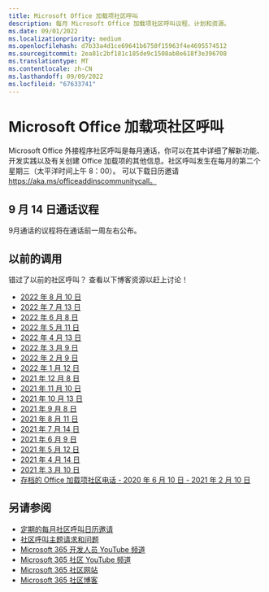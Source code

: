 ```yaml
---
title: Microsoft Office 加载项社区呼叫
description: 每月 Microsoft Office 加载项社区呼叫议程、计划和资源。
ms.date: 09/01/2022
ms.localizationpriority: medium
ms.openlocfilehash: d7b33a4d1ce69641b6750f15963f4e4695574512
ms.sourcegitcommit: 2ea81c2bf181c185de9c1508ab8e618f3e396708
ms.translationtype: MT
ms.contentlocale: zh-CN
ms.lasthandoff: 09/09/2022
ms.locfileid: "67633741"
---
```

# <a name="microsoft-office-add-ins-community-call"></a>Microsoft Office 加载项社区呼叫

Microsoft Office 外接程序社区呼叫是每月通话，你可以在其中详细了解新功能、开发实践以及有关创建 Office 加载项的其他信息。社区呼叫发生在每月的第二个星期三（太平洋时间上午 8：00）。 可以下载日历邀请 https://aka.ms/officeaddinscommunitycall。

## <a name="agenda-for-september-14th-call"></a>9 月 14 日通话议程

9月通话的议程将在通话前一周左右公布。

## <a name="previous-calls"></a>以前的调用

错过了以前的社区呼叫？ 查看以下博客资源以赶上讨论！

- [2022 年 8 月 10 日](https://pnp.github.io/blog/office-add-ins-community-call/2022-08-10/)
- [2022 年 7 月 13 日](https://pnp.github.io/blog/office-add-ins-community-call/2022-07-13/)
- [2022 年 6 月 8 日](https://pnp.github.io/blog/office-add-ins-community-call/2022-06-08/)
- [2022 年 5 月 11 日](https://pnp.github.io/blog/office-add-ins-community-call/2022-05-11/)
- [2022 年 4 月 13 日](https://pnp.github.io/blog/office-add-ins-community-call/2022-04-13/)
- [2022 年 3 月 9 日](https://pnp.github.io/blog/office-add-ins-community-call/office-add-ins-community-call-march-9-2022/)
- [2022 年 2 月 9 日](https://pnp.github.io/blog/office-add-ins-community-call/office-add-ins-community-call-february-9-2022/)
- [2022 年 1 月 12 日](https://pnp.github.io/blog/office-add-ins-community-call/office-add-ins-community-call-january-12-2022/)
- [2021 年 12 月 8 日](https://pnp.github.io/blog/office-add-ins-community-call/office-add-ins-community-call-december-8-2021/)
- [2021 年 11 月 10 日](https://pnp.github.io/blog/office-add-ins-community-call/office-add-ins-community-call-november-10-2021/)
- [2021 年 10 月 13 日](https://pnp.github.io/blog/office-add-ins-community-call/office-add-ins-community-call-october-13-2021/)
- [2021 年 9 月 8 日](https://pnp.github.io/blog/office-add-ins-community-call/office-add-ins-community-call-september-8-2021/)
- [2021 年 8 月 11 日](https://pnp.github.io/blog/office-add-ins-community-call/office-add-ins-community-call-august-2021/)
- [2021 年 7 月 14 日](https://pnp.github.io/blog/office-add-ins-community-call/office-add-ins-community-call-july-2021/)
- [2021 年 6 月 9 日](https://pnp.github.io/blog/office-add-ins-community-call/office-add-ins-community-call-june-2021/)
- [2021 年 5 月 12 日](https://pnp.github.io/blog/office-add-ins-community-call/office-add-ins-community-call-may-2021/)
- [2021 年 4 月 14 日](https://pnp.github.io/blog/office-add-ins-community-call/office-add-ins-community-call-april-14-2021/)
- [2021 年 3 月 10 日](https://pnp.github.io/blog/office-add-ins-community-call/office-add-ins-community-call-march-10-2021/)
- [存档的 Office 加载项社区电话 - 2020 年 6 月 10 日 - 2021 年 2 月 10 日](https://cdn.graph.office.net/prod/office/Office-Add-ins-Community-Call-Archive.pdf)

## <a name="see-also"></a>另请参阅

- [定期的每月社区呼叫日历邀请](https://aka.ms/officeaddinscommunitycall)
- [社区呼叫主题请求和问题](https://aka.ms/officeaddinsform)
- [Microsoft 365 开发人员 YouTube 频道](https://aka.ms/m365devyoutube)
- [Microsoft 365 社区 YouTube 频道](https://aka.ms/m365pnp/videos)
- [Microsoft 365 社区网站](https://aka.ms/m365pnp/community)
- [Microsoft 365 社区博客](https://aka.ms/m365pnp/community/blog)

